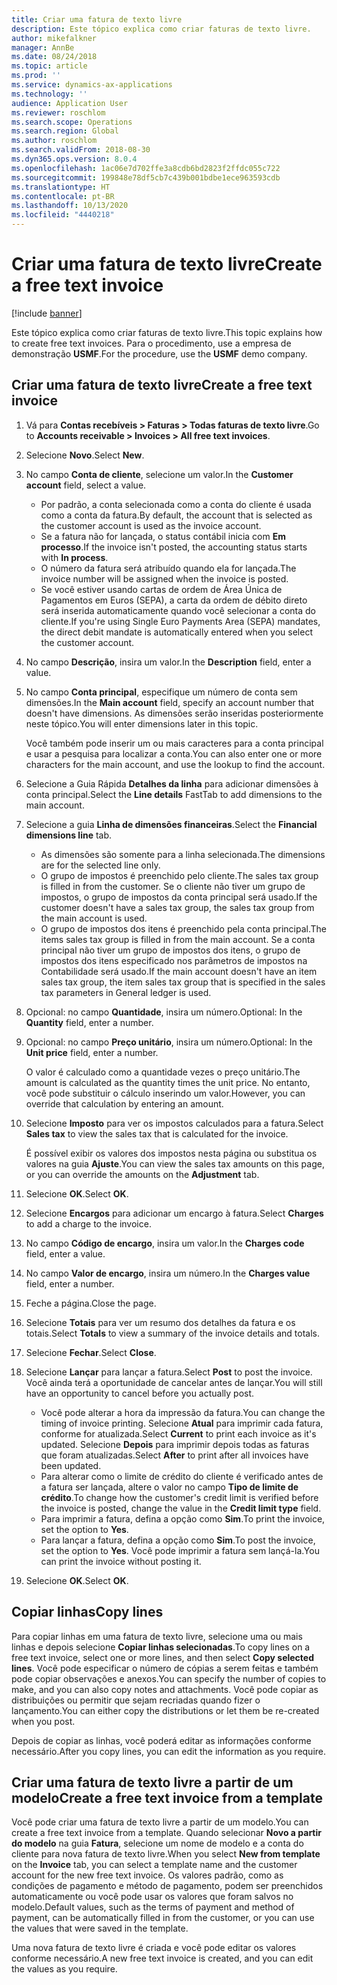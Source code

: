 ```yaml
---
title: Criar uma fatura de texto livre
description: Este tópico explica como criar faturas de texto livre.
author: mikefalkner
manager: AnnBe
ms.date: 08/24/2018
ms.topic: article
ms.prod: ''
ms.service: dynamics-ax-applications
ms.technology: ''
audience: Application User
ms.reviewer: roschlom
ms.search.scope: Operations
ms.search.region: Global
ms.author: roschlom
ms.search.validFrom: 2018-08-30
ms.dyn365.ops.version: 8.0.4
ms.openlocfilehash: 1ac06e7d702ffe3a8cdb6bd2823f2ffdc055c722
ms.sourcegitcommit: 199848e78df5cb7c439b001bdbe1ece963593cdb
ms.translationtype: HT
ms.contentlocale: pt-BR
ms.lasthandoff: 10/13/2020
ms.locfileid: "4440218"
---
```

# <a name="create-a-free-text-invoice"></a><span data-ttu-id="c4424-103">Criar uma fatura de texto livre</span><span class="sxs-lookup"><span data-stu-id="c4424-103">Create a free text invoice</span></span>

[!include [banner](../includes/banner.md)]

<span data-ttu-id="c4424-104">Este tópico explica como criar faturas de texto livre.</span><span class="sxs-lookup"><span data-stu-id="c4424-104">This topic explains how to create free text invoices.</span></span> <span data-ttu-id="c4424-105">Para o procedimento, use a empresa de demonstração **USMF**.</span><span class="sxs-lookup"><span data-stu-id="c4424-105">For the procedure, use the **USMF** demo company.</span></span>

## <a name="create-a-free-text-invoice"></a><span data-ttu-id="c4424-106">Criar uma fatura de texto livre</span><span class="sxs-lookup"><span data-stu-id="c4424-106">Create a free text invoice</span></span>

1. <span data-ttu-id="c4424-107">Vá para **Contas recebíveis \> Faturas \> Todas faturas de texto livre**.</span><span class="sxs-lookup"><span data-stu-id="c4424-107">Go to **Accounts receivable \> Invoices \> All free text invoices**.</span></span>
2. <span data-ttu-id="c4424-108">Selecione **Novo**.</span><span class="sxs-lookup"><span data-stu-id="c4424-108">Select **New**.</span></span>
3. <span data-ttu-id="c4424-109">No campo **Conta de cliente**, selecione um valor.</span><span class="sxs-lookup"><span data-stu-id="c4424-109">In the **Customer account** field, select a value.</span></span>

    * <span data-ttu-id="c4424-110">Por padrão, a conta selecionada como a conta do cliente é usada como a conta da fatura.</span><span class="sxs-lookup"><span data-stu-id="c4424-110">By default, the account that is selected as the customer account is used as the invoice account.</span></span>
    * <span data-ttu-id="c4424-111">Se a fatura não for lançada, o status contábil inicia com **Em processo**.</span><span class="sxs-lookup"><span data-stu-id="c4424-111">If the invoice isn't posted, the accounting status starts with **In process**.</span></span>
    * <span data-ttu-id="c4424-112">O número da fatura será atribuído quando ela for lançada.</span><span class="sxs-lookup"><span data-stu-id="c4424-112">The invoice number will be assigned when the invoice is posted.</span></span>
    * <span data-ttu-id="c4424-113">Se você estiver usando cartas de ordem de Área Única de Pagamentos em Euros (SEPA), a carta da ordem de débito direto será inserida automaticamente quando você selecionar a conta do cliente.</span><span class="sxs-lookup"><span data-stu-id="c4424-113">If you're using Single Euro Payments Area (SEPA) mandates, the direct debit mandate is automatically entered when you select the customer account.</span></span>

4. <span data-ttu-id="c4424-114">No campo **Descrição**, insira um valor.</span><span class="sxs-lookup"><span data-stu-id="c4424-114">In the **Description** field, enter a value.</span></span>
5. <span data-ttu-id="c4424-115">No campo **Conta principal**, especifique um número de conta sem dimensões.</span><span class="sxs-lookup"><span data-stu-id="c4424-115">In the **Main account** field, specify an account number that doesn't have dimensions.</span></span> <span data-ttu-id="c4424-116">As dimensões serão inseridas posteriormente neste tópico.</span><span class="sxs-lookup"><span data-stu-id="c4424-116">You will enter dimensions later in this topic.</span></span>

    <span data-ttu-id="c4424-117">Você também pode inserir um ou mais caracteres para a conta principal e usar a pesquisa para localizar a conta.</span><span class="sxs-lookup"><span data-stu-id="c4424-117">You can also enter one or more characters for the main account, and use the lookup to find the account.</span></span>

6. <span data-ttu-id="c4424-118">Selecione a Guia Rápida **Detalhes da linha** para adicionar dimensões à conta principal.</span><span class="sxs-lookup"><span data-stu-id="c4424-118">Select the **Line details** FastTab to add dimensions to the main account.</span></span>
7. <span data-ttu-id="c4424-119">Selecione a guia **Linha de dimensões financeiras**.</span><span class="sxs-lookup"><span data-stu-id="c4424-119">Select the **Financial dimensions line** tab.</span></span>

    * <span data-ttu-id="c4424-120">As dimensões são somente para a linha selecionada.</span><span class="sxs-lookup"><span data-stu-id="c4424-120">The dimensions are for the selected line only.</span></span>
    * <span data-ttu-id="c4424-121">O grupo de impostos é preenchido pelo cliente.</span><span class="sxs-lookup"><span data-stu-id="c4424-121">The sales tax group is filled in from the customer.</span></span> <span data-ttu-id="c4424-122">Se o cliente não tiver um grupo de impostos, o grupo de impostos da conta principal será usado.</span><span class="sxs-lookup"><span data-stu-id="c4424-122">If the customer doesn't have a sales tax group, the sales tax group from the main account is used.</span></span>
    * <span data-ttu-id="c4424-123">O grupo de impostos dos itens é preenchido pela conta principal.</span><span class="sxs-lookup"><span data-stu-id="c4424-123">The items sales tax group is filled in from the main account.</span></span> <span data-ttu-id="c4424-124">Se a conta principal não tiver um grupo de impostos dos itens, o grupo de impostos dos itens especificado nos parâmetros de impostos na Contabilidade será usado.</span><span class="sxs-lookup"><span data-stu-id="c4424-124">If the main account doesn't have an item sales tax group, the item sales tax group that is specified in the sales tax parameters in General ledger is used.</span></span>

8. <span data-ttu-id="c4424-125">Opcional: no campo **Quantidade**, insira um número.</span><span class="sxs-lookup"><span data-stu-id="c4424-125">Optional: In the **Quantity** field, enter a number.</span></span>
9. <span data-ttu-id="c4424-126">Opcional: no campo **Preço unitário**, insira um número.</span><span class="sxs-lookup"><span data-stu-id="c4424-126">Optional: In the **Unit price** field, enter a number.</span></span>

    <span data-ttu-id="c4424-127">O valor é calculado como a quantidade vezes o preço unitário.</span><span class="sxs-lookup"><span data-stu-id="c4424-127">The amount is calculated as the quantity times the unit price.</span></span> <span data-ttu-id="c4424-128">No entanto, você pode substituir o cálculo inserindo um valor.</span><span class="sxs-lookup"><span data-stu-id="c4424-128">However, you can override that calculation by entering an amount.</span></span>

10. <span data-ttu-id="c4424-129">Selecione **Imposto** para ver os impostos calculados para a fatura.</span><span class="sxs-lookup"><span data-stu-id="c4424-129">Select **Sales tax** to view the sales tax that is calculated for the invoice.</span></span>

    <span data-ttu-id="c4424-130">É possível exibir os valores dos impostos nesta página ou substitua os valores na guia **Ajuste**.</span><span class="sxs-lookup"><span data-stu-id="c4424-130">You can view the sales tax amounts on this page, or you can override the amounts on the **Adjustment** tab.</span></span>

11. <span data-ttu-id="c4424-131">Selecione **OK**.</span><span class="sxs-lookup"><span data-stu-id="c4424-131">Select **OK**.</span></span>
12. <span data-ttu-id="c4424-132">Selecione **Encargos** para adicionar um encargo à fatura.</span><span class="sxs-lookup"><span data-stu-id="c4424-132">Select **Charges** to add a charge to the invoice.</span></span>
13. <span data-ttu-id="c4424-133">No campo **Código de encargo**, insira um valor.</span><span class="sxs-lookup"><span data-stu-id="c4424-133">In the **Charges code** field, enter a value.</span></span>
14. <span data-ttu-id="c4424-134">No campo **Valor de encargo**, insira um número.</span><span class="sxs-lookup"><span data-stu-id="c4424-134">In the **Charges value** field, enter a number.</span></span>
15. <span data-ttu-id="c4424-135">Feche a página.</span><span class="sxs-lookup"><span data-stu-id="c4424-135">Close the page.</span></span>
16. <span data-ttu-id="c4424-136">Selecione **Totais** para ver um resumo dos detalhes da fatura e os totais.</span><span class="sxs-lookup"><span data-stu-id="c4424-136">Select **Totals** to view a summary of the invoice details and totals.</span></span>
17. <span data-ttu-id="c4424-137">Selecione **Fechar**.</span><span class="sxs-lookup"><span data-stu-id="c4424-137">Select **Close**.</span></span>
18. <span data-ttu-id="c4424-138">Selecione **Lançar** para lançar a fatura.</span><span class="sxs-lookup"><span data-stu-id="c4424-138">Select **Post** to post the invoice.</span></span> <span data-ttu-id="c4424-139">Você ainda terá a oportunidade de cancelar antes de lançar.</span><span class="sxs-lookup"><span data-stu-id="c4424-139">You will still have an opportunity to cancel before you actually post.</span></span>

    * <span data-ttu-id="c4424-140">Você pode alterar a hora da impressão da fatura.</span><span class="sxs-lookup"><span data-stu-id="c4424-140">You can change the timing of invoice printing.</span></span> <span data-ttu-id="c4424-141">Selecione **Atual** para imprimir cada fatura, conforme for atualizada.</span><span class="sxs-lookup"><span data-stu-id="c4424-141">Select **Current** to print each invoice as it's updated.</span></span> <span data-ttu-id="c4424-142">Selecione **Depois** para imprimir depois todas as faturas que foram atualizadas.</span><span class="sxs-lookup"><span data-stu-id="c4424-142">Select **After** to print after all invoices have been updated.</span></span>
    * <span data-ttu-id="c4424-143">Para alterar como o limite de crédito do cliente é verificado antes de a fatura ser lançada, altere o valor no campo **Tipo de limite de crédito**.</span><span class="sxs-lookup"><span data-stu-id="c4424-143">To change how the customer's credit limit is verified before the invoice is posted, change the value in the **Credit limit type** field.</span></span>
    * <span data-ttu-id="c4424-144">Para imprimir a fatura, defina a opção como **Sim**.</span><span class="sxs-lookup"><span data-stu-id="c4424-144">To print the invoice, set the option to **Yes**.</span></span>
    * <span data-ttu-id="c4424-145">Para lançar a fatura, defina a opção como **Sim**.</span><span class="sxs-lookup"><span data-stu-id="c4424-145">To post the invoice, set the option to **Yes**.</span></span> <span data-ttu-id="c4424-146">Você pode imprimir a fatura sem lançá-la.</span><span class="sxs-lookup"><span data-stu-id="c4424-146">You can print the invoice without posting it.</span></span>

19. <span data-ttu-id="c4424-147">Selecione **OK**.</span><span class="sxs-lookup"><span data-stu-id="c4424-147">Select **OK**.</span></span>

## <a name="copy-lines"></a><span data-ttu-id="c4424-148">Copiar linhas</span><span class="sxs-lookup"><span data-stu-id="c4424-148">Copy lines</span></span>
<span data-ttu-id="c4424-149">Para copiar linhas em uma fatura de texto livre, selecione uma ou mais linhas e depois selecione **Copiar linhas selecionadas**.</span><span class="sxs-lookup"><span data-stu-id="c4424-149">To copy lines on a free text invoice, select one or more lines, and then select **Copy selected lines**.</span></span> <span data-ttu-id="c4424-150">Você pode especificar o número de cópias a serem feitas e também pode copiar observações e anexos.</span><span class="sxs-lookup"><span data-stu-id="c4424-150">You can specify the number of copies to make, and you can also copy notes and attachments.</span></span> <span data-ttu-id="c4424-151">Você pode copiar as distribuições ou permitir que sejam recriadas quando fizer o lançamento.</span><span class="sxs-lookup"><span data-stu-id="c4424-151">You can either copy the distributions or let them be re-created when you post.</span></span>

<span data-ttu-id="c4424-152">Depois de copiar as linhas, você poderá editar as informações conforme necessário.</span><span class="sxs-lookup"><span data-stu-id="c4424-152">After you copy lines, you can edit the information as you require.</span></span>

## <a name="create-a-free-text-invoice-from-a-template"></a><span data-ttu-id="c4424-153">Criar uma fatura de texto livre a partir de um modelo</span><span class="sxs-lookup"><span data-stu-id="c4424-153">Create a free text invoice from a template</span></span>
<span data-ttu-id="c4424-154">Você pode criar uma fatura de texto livre a partir de um modelo.</span><span class="sxs-lookup"><span data-stu-id="c4424-154">You can create a free text invoice from a template.</span></span> <span data-ttu-id="c4424-155">Quando selecionar **Novo a partir do modelo** na guia **Fatura**, selecione um nome de modelo e a conta do cliente para nova fatura de texto livre.</span><span class="sxs-lookup"><span data-stu-id="c4424-155">When you select **New from template** on the **Invoice** tab, you can select a template name and the customer account for the new free text invoice.</span></span> <span data-ttu-id="c4424-156">Os valores padrão, como as condições de pagamento e método de pagamento, podem ser preenchidos automaticamente ou você pode usar os valores que foram salvos no modelo.</span><span class="sxs-lookup"><span data-stu-id="c4424-156">Default values, such as the terms of payment and method of payment, can be automatically filled in from the customer, or you can use the values that were saved in the template.</span></span>

<span data-ttu-id="c4424-157">Uma nova fatura de texto livre é criada e você pode editar os valores conforme necessário.</span><span class="sxs-lookup"><span data-stu-id="c4424-157">A new free text invoice is created, and you can edit the values as you require.</span></span>
